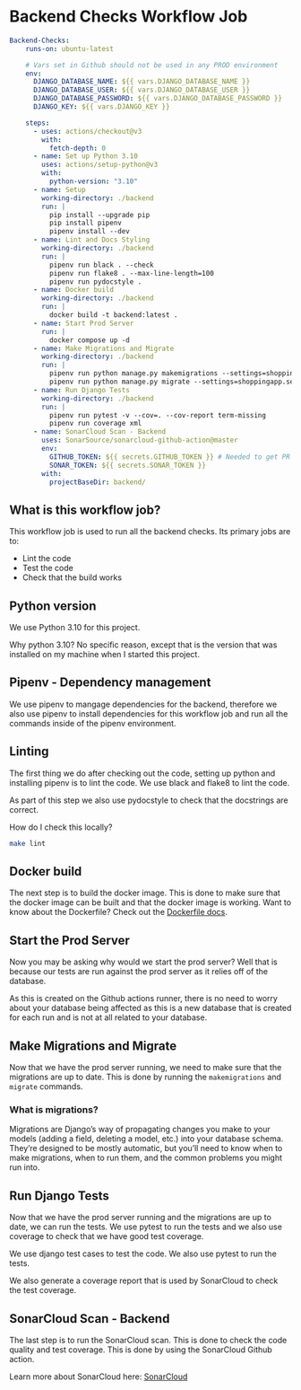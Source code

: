 # Backend Checks Workflow Job

```yaml
Backend-Checks:
    runs-on: ubuntu-latest

    # Vars set in Github should not be used in any PROD environment
    env:
      DJANGO_DATABASE_NAME: ${{ vars.DJANGO_DATABASE_NAME }}
      DJANGO_DATABASE_USER: ${{ vars.DJANGO_DATABASE_USER }}
      DJANGO_DATABASE_PASSWORD: ${{ vars.DJANGO_DATABASE_PASSWORD }}
      DJANGO_KEY: ${{ vars.DJANGO_KEY }}

    steps:
      - uses: actions/checkout@v3
        with:
          fetch-depth: 0
      - name: Set up Python 3.10
        uses: actions/setup-python@v3
        with:
          python-version: "3.10"
      - name: Setup
        working-directory: ./backend
        run: |
          pip install --upgrade pip
          pip install pipenv
          pipenv install --dev
      - name: Lint and Docs Styling
        working-directory: ./backend
        run: |
          pipenv run black . --check
          pipenv run flake8 . --max-line-length=100
          pipenv run pydocstyle .
      - name: Docker build
        working-directory: ./backend
        run: |
          docker build -t backend:latest .
      - name: Start Prod Server
        run: |
          docker compose up -d
      - name: Make Migrations and Migrate
        working-directory: ./backend
        run: |
          pipenv run python manage.py makemigrations --settings=shoppingapp.settings.test_settings
          pipenv run python manage.py migrate --settings=shoppingapp.settings.test_settings
      - name: Run Django Tests
        working-directory: ./backend
        run: |
          pipenv run pytest -v --cov=. --cov-report term-missing
          pipenv run coverage xml
      - name: SonarCloud Scan - Backend
        uses: SonarSource/sonarcloud-github-action@master
        env:
          GITHUB_TOKEN: ${{ secrets.GITHUB_TOKEN }} # Needed to get PR information, if any
          SONAR_TOKEN: ${{ secrets.SONAR_TOKEN }}
        with:
          projectBaseDir: backend/
```


## What is this workflow job?

This workflow job is used to run all the backend checks. Its primary jobs are to:

- Lint the code
- Test the code
- Check that the build works

## Python version

We use Python 3.10 for this project. 

Why python 3.10? No specific reason, except that is the version that was installed on my machine when I started this project.

## Pipenv - Dependency management

We use pipenv to mangage dependencies for the backend, therefore we also use pipenv to install dependencies for this workflow job and run all the commands inside of the pipenv environment.

## Linting

The first thing we do after checking out the code, setting up python and installing pipenv is to lint the code. We use black and flake8 to lint the code.

As part of this step we also use pydocstyle to check that the docstrings are correct.

How do I check this locally?

```bash
make lint
```

## Docker build

The next step is to build the docker image. This is done to make sure that the docker image can be built and that the docker image is working. Want to know about the Dockerfile? Check out the [Dockerfile docs](../backend/Docker.md).

## Start the Prod Server

Now you may be asking why would we start the prod server? Well that is because our tests are run against the prod server as it relies off of the database.

As this is created on the Github actions runner, there is no need to worry about your database being affected as this is a new database that is created for each run and is not at all related to your database.

## Make Migrations and Migrate

Now that we have the prod server running, we need to make sure that the migrations are up to date. This is done by running the `makemigrations` and `migrate` commands.

### What is migrations?

Migrations are Django’s way of propagating changes you make to your models (adding a field, deleting a model, etc.) into your database schema. They’re designed to be mostly automatic, but you’ll need to know when to make migrations, when to run them, and the common problems you might run into.

## Run Django Tests

Now that we have the prod server running and the migrations are up to date, we can run the tests. We use pytest to run the tests and we also use coverage to check that we have good test coverage.

We use django test cases to test the code. We also use pytest to run the tests.

We also generate a coverage report that is used by SonarCloud to check the test coverage.

## SonarCloud Scan - Backend

The last step is to run the SonarCloud scan. This is done to check the code quality and test coverage. This is done by using the SonarCloud Github action.

Learn more about SonarCloud here: [SonarCloud](https://sonarcloud.io/)